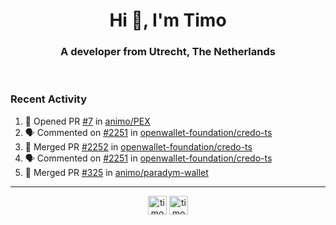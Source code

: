 <h1 align="center">Hi 👋, I'm Timo</h1>
<h3 align="center">A developer from Utrecht, The Netherlands</h3>
<br/>
<!-- https://github.com/rahuldkjain/github-profile-readme-generator --!>

<!--  <p align="left"><img src="https://github-readme-stats.vercel.app/api?username=timoglastra&show_icons=true&count_private=true&" alt="timoglastra" /></p> --!>

<!--
Github language stats
<p align="left"><img src="https://github-readme-stats.vercel.app/api/top-langs/?username=timoglastra&layout=compact" alt="timoglastra" /><p>
-->

<!-- Codestats language stats -->
<!-- <p align="left"><img src="https://codestats-readme.vercel.app/api/top-langs/?username=timoglastra&layout=compact&language_count=12" alt="timoglastra" /><p>    --!>
  
<h3>Recent Activity</h3>

<!--START_SECTION:activity-->
1. 💪 Opened PR [#7](https://github.com/animo/PEX/pull/7) in [animo/PEX](https://github.com/animo/PEX)
2. 🗣 Commented on [#2251](https://github.com/openwallet-foundation/credo-ts/issues/2251#issuecomment-2789138309) in [openwallet-foundation/credo-ts](https://github.com/openwallet-foundation/credo-ts)
3. 🎉 Merged PR [#2252](https://github.com/openwallet-foundation/credo-ts/pull/2252) in [openwallet-foundation/credo-ts](https://github.com/openwallet-foundation/credo-ts)
4. 🗣 Commented on [#2251](https://github.com/openwallet-foundation/credo-ts/issues/2251#issuecomment-2788781293) in [openwallet-foundation/credo-ts](https://github.com/openwallet-foundation/credo-ts)
5. 🎉 Merged PR [#325](https://github.com/animo/paradym-wallet/pull/325) in [animo/paradym-wallet](https://github.com/animo/paradym-wallet)
<!--END_SECTION:activity-->

---

<p align="center">
<a href="https://twitter.com/timoglastra" target="blank"><img align="center" src="https://cdn.jsdelivr.net/npm/simple-icons@3.0.1/icons/twitter.svg" alt="timoglastra" height="30" width="30" /></a>
<a href="https://linkedin.com/in/timoglastra" target="blank"><img align="center" src="https://cdn.jsdelivr.net/npm/simple-icons@3.0.1/icons/linkedin.svg" alt="timoglastra" height="30" width="30" /></a>
</p>



